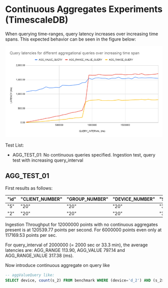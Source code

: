 # Continuous Aggregates Experiments (TimescaleDB)

When querying time-ranges, query latency increases over increasing time spans. This expected behavior can be seen in the figure below:

![Timescale Query Interval Increasing](img/TS_QUERY_INT_INC_QUERY.png)

Test List:
- AGG_TEST_01: No continuous queries specified. Ingestion test, query test with increasing query_interval

## AGG_TEST_01

First results as follows:

| "id" | "CLIENT\_NUMBER" | "GROUP\_NUMBER" | "DEVICE\_NUMBER" | "SENSOR\_NUMBER" | "BATCH\_SIZE" | "LOOP\_RATE" | "REAL\_INSERT\_RATE" | "POINT\_STEP" | "INGESTION\_THROUGHPUT" |
|------|------------------|-----------------|------------------|------------------|---------------|--------------|----------------------|---------------|-------------------------|
| "5"  | "20"             | "20"            | "20"             | "300"            | "100"         | "10"         | "1"                  | "5000"        | "150515\.6"             |
| "2"  | "20"             | "20"            | "20"             | "300"            | "100"         | "20"         | "1"                  | "5000"        | "120539\.77"            |

Ingestion Throughput for 12000000 points with no continuous aggregates present is at 120539.77 points per second. For 6000000 points even only at 117169.53 points per sec.

For query_interval of 2000000 (= 2000 sec or 33.3 min), the average latencies are: AGG_RANGE 113.90, AGG_VALUE 797.14 and AGG_RANGE_VALUE 317.38 (ms).

Now introduce continuous aggregate on query like

```sql
-- aggValueQuery like:
SELECT device, count(s_2) FROM benchmark WHERE (device='d_2') AND (s_2>10) GROUP BY device;
```